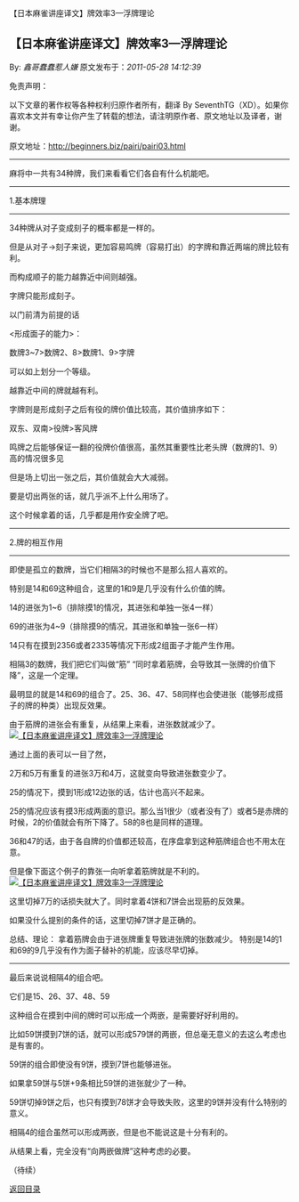 【日本麻雀讲座译文】牌效率3—浮牌理论
## 【日本麻雀讲座译文】牌效率3—浮牌理论

By: *鑫哥蠢蠢惹人嫌* 原文发布于：*2011-05-28 14:12:39*

免责声明：

以下文章的著作权等各种权利归原作者所有，翻译 By
SeventhTG（XD）。如果你喜欢本文并有幸让你产生了转载的想法，请注明原作者、原文地址以及译者，谢谢。

原文地址：http://beginners.biz/pairi/pairi03.html

------------------------------------------------------------------------------------

麻将中一共有34种牌，我们来看看它们各自有什么机能吧。

------------------------------------------------------------------------------------

1.基本牌理

------------------------------------------------------------------------------------

34种牌从对子变成刻子的概率都是一样的。

但是从对子→刻子来说，更加容易鸣牌（容易打出）的字牌和靠近两端的牌比较有利。

而构成顺子的能力越靠近中间则越强。

字牌只能形成刻子。

以门前清为前提的话

<形成面子的能力>：

数牌3~7>数牌2、8>数牌1、9>字牌

可以如上划分一个等级。

越靠近中间的牌就越有利。

字牌则是形成刻子之后有役的牌价值比较高，其价值排序如下：

双东、双南>役牌>客风牌

鸣牌之后能够保证一翻的役牌价值很高，虽然其重要性比老头牌（数牌的1、9）高的情况很多见

但是场上切出一张之后，其价值就会大大减弱。

要是切出两张的话，就几乎派不上什么用场了。

这个时候拿着的话，几乎都是用作安全牌了吧。

------------------------------------------------------------------------------------

2.牌的相互作用

------------------------------------------------------------------------------------

即使是孤立的数牌，当它们相隔3的时候也不是那么招人喜欢的。

特别是14和69这种组合，这里的1和9是几乎没有什么价值的牌。

14的进张为1~6（排除摸1的情况，其进张和单独一张4一样）

69的进张为4~9（排除摸9的情况，其进张和单独一张6一样）

14只有在摸到2356或者2335等情况下形成2组面子才能产生作用。

相隔3的数牌，我们把它们叫做“筋”
“同时拿着筋牌，会导致其一张牌的价值下降”，这是一个定理。

最明显的就是14和69的组合了。25、36、47、58同样也会使进张（能够形成搭子的牌的种类）出现反效果。

由于筋牌的进张会有重复，从结果上来看，进张数就减少了。
[![【日本麻雀讲座译文】牌效率3&mdash;浮牌理论](http://s5.sinaimg.cn/middle/7f78b76fxa44d7f8cf724&amp;690)](http://photo.blog.sina.com.cn/showpic.html#blogid=7f78b76f0100rt69&url=http://s5.sinaimg.cn/orignal/7f78b76fxa44d7f8cf724)

通过上面的表可以一目了然，

2万和5万有重复的进张3万和4万，这就变向导致进张数变少了。

25的情况下，摸到1形成12边张的话，估计也高兴不起来。

25的情况应该有摸3形成两面的意识。那么当1很少（或者没有了）或者5是赤牌的时候，2的价值就会有所下降了。58的8也是同样的道理。

36和47的话，由于各自牌的价值都还较高，在序盘拿到这种筋牌组合也不用太在意。

但是像下面这个例子的靠张一向听拿着筋牌就是不利的。
[![【日本麻雀讲座译文】牌效率3&mdash;浮牌理论](http://s16.sinaimg.cn/middle/7f78b76fxa4501cf0166f&amp;690)](http://photo.blog.sina.com.cn/showpic.html#blogid=7f78b76f0100rt69&url=http://s16.sinaimg.cn/orignal/7f78b76fxa4501cf0166f)

这里切掉7万的话损失就大了。同时拿着4饼和7饼会出现筋的反效果。

如果没什么提别的条件的话，这里切掉7饼才是正确的。

总结、理论：
拿着筋牌会由于进张牌重复导致进张牌的张数减少。
特别是14的1和69的9几乎没有作为面子替补的机能，应该尽早切掉。

------------------------------------------------------------------------------------

最后来说说相隔4的组合吧。

它们是15、26、37、48、59

这种组合在摸到中间的牌时可以形成一个两嵌，是需要好好利用的。

比如59饼摸到7饼的话，就可以形成579饼的两嵌，但总毫无意义的去这么考虑也是有害的。

59饼的组合即使没有9饼，摸到7饼也能够进张。

如果拿59饼与5饼+9条相比59饼的进张就少了一种。

59饼切掉9饼之后，也只有摸到78饼才会导致失败，这里的9饼并没有什么特别的意义。

相隔4的组合虽然可以形成两嵌，但是也不能说这是十分有利的。

从结果上看，完全没有“向两嵌做牌”这种考虑的必要。

（待续）

[返回目录](index.html)

